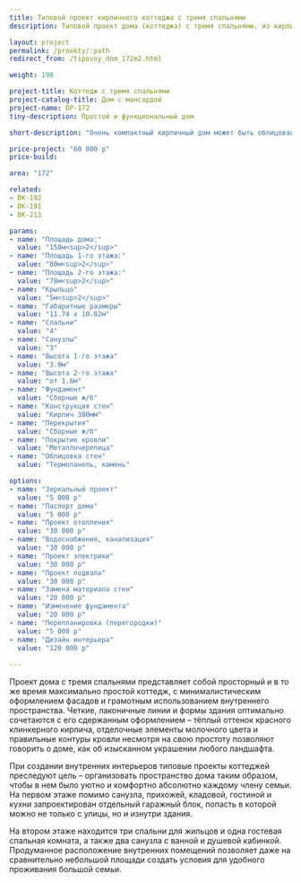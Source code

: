 ```yaml
---
title: Типовой проект кирпичного коттеджа с тремя спальнями
description: Типовой проект дома (коттеджа) с тремя спальнями, из кирпича, газобетона или пеноблоков. Площадь&#58; 172 м.кв.

layout: project
permalink: /proekty/:path
redirect_from: /tipovoy_dom_172m2.html

weight: 190

project-title: Коттедж с тремя спальнями
project-catalog-title: Дом с мансардой
project-name: DP-172
tiny-description: Простой и функциональный дом

short-description: "Очень компактный кирпичный дом может быть облицован термопанелью любого цвета на Ваш вкус. Фасад дома выполнен в одной цветовой гамме, что подчеркивает лаконичность его формы. А гараж на первом этаже делает хранение автомобиля комфортным и безопасным. В коттедже есть три спальни и три санузла. Кухня образует единое пространство с гостиной для максимально большой общей зоны на первом этаже. Кладовая под лестницей позволит навести порядок в доме и разгрузит некоторые помещения."

price-project: "60 000 р"
price-build:

area: "172"

related:
- DK-192
- DK-191
- DK-213

params:
- name: "Площадь дома:"
  value: "158м<sup>2</sup>"
- name: "Площадь 1-го этажа:"
  value: "80м<sup>2</sup>"
- name: "Площадь 2-го этажа:"
  value: "78м<sup>2</sup>"
- name: "Крыльцо"
  value: "5м<sup>2</sup>"
- name: "Габаритные размеры"
  value: "11.74 x 10.02м"
- name: "Спальни"
  value: "4"
- name: "Санузлы"
  value: "3"
- name: "Высота 1-го этажа"
  value: "3.0м"
- name: "Высота 2-го этажа"
  value: "от 1.6м"
- name: "Фундамент"
  value: "Сборные ж/б"
- name: "Конструкция стен"
  value: "Кирпич 380мм"
- name: "Перекрытия"
  value: "Сборные ж/б"
- name: "Покрытие кровли"
  value: "Металлочерепица"
- name: "Облицовка стен"
  value: "Термопанель, камень"

options:
- name: "Зеркальный проект"
  value: "5 000 р"
- name: "Паспорт дома"
  value: "5 000 р"
- name: "Проект отопления"
  value: "30 000 р"
- name: "Водоснабжение, канализация"
  value: "30 000 р"
- name: "Проект электрики"
  value: "30 000 р"
- name: "Проект подвала"
  value: "30 000 р"
- name: "Замена материала стен"
  value: "20 000 р"
- name: "Изменение фундамента"
  value: "20 000 р"
- name: "Перепланировка (перегородки)"
  value: "5 000 р"
- name: "Дизайн интерьера"
  value: "120 000 р"
  
---
```

Проект дома с тремя спальнями представляет собой просторный и в то же время максимально простой коттедж, с минималистическим оформлением фасадов и грамотным использованием внутреннего пространства. Четкие, лаконичные линии и формы здания оптимально сочетаются с его сдержанным оформлением – тёплый оттенок красного клинкерного кирпича, отделочные элементы молочного цвета и правильные контуры кровли несмотря на свою простоту позволяют говорить о доме, как об изысканном украшении любого ландшафта.

При создании внутренних интерьеров типовые проекты коттеджей преследуют цель – организовать пространство дома таким образом, чтобы в нем было уютно и комфортно абсолютно каждому члену семьи. На первом этаже помимо санузла, прихожей, кладовой, гостиной и кухни запроектирован отдельный гаражный блок, попасть в которой можно не только с улицы, но и изнутри здания.

На втором этаже находится три спальни для жильцов и одна гостевая спальная комната, а также два санузла с ванной и душевой кабинкой. Продуманное расположение внутренних помещений позволяет даже на сравнительно небольшой площади создать условия для удобного проживания большой семьи.